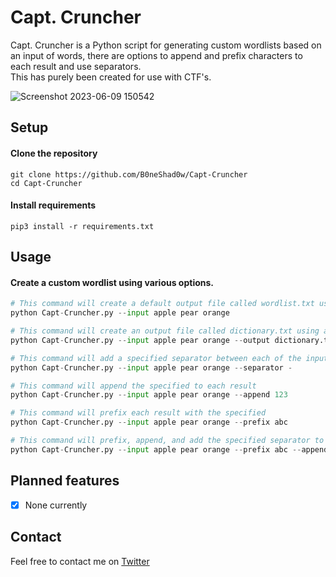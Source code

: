 # Capt. Cruncher
Capt. Cruncher is a Python script for generating custom wordlists based on an input of words, there are options to append and prefix characters to each result and use separators. \
This has purely been created for use with CTF's.

![Screenshot 2023-06-09 150542](https://github.com/B0neShAd0w/Capt-Cruncher/assets/117080369/976e8506-02f0-41d7-abda-6993b6cdc04e)

## Setup

#### Clone the repository
```shell
git clone https://github.com/B0neShad0w/Capt-Cruncher
cd Capt-Cruncher
```

#### Install requirements
```shell
pip3 install -r requirements.txt
```

## Usage

#### Create a custom wordlist using various options.

```python
# This command will create a default output file called wordlist.txt using all permutations of the input words
python Capt-Cruncher.py --input apple pear orange

# This command will create an output file called dictionary.txt using all permutations of the input words
python Capt-Cruncher.py --input apple pear orange --output dictionary.txt

# This command will add a specified separator between each of the input words
python Capt-Cruncher.py --input apple pear orange --separator -

# This command will append the specified to each result
python Capt-Cruncher.py --input apple pear orange --append 123

# This command will prefix each result with the specified
python Capt-Cruncher.py --input apple pear orange --prefix abc

# This command will prefix, append, and add the specified separator to each result and output to a file called my_wordlist.txt
python Capt-Cruncher.py --input apple pear orange --prefix abc --append 123! --separator _ --output my_wordlist.txt
```

## Planned features

- [X] None currently

## Contact
Feel free to contact me on <a href="https://twitter.com/B0neShad0w">Twitter</a>
